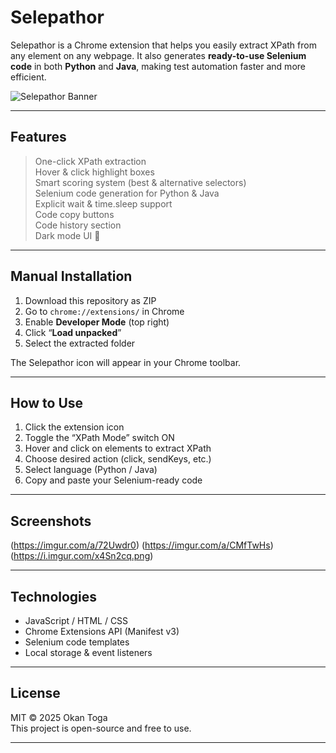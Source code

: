 # Selepathor

Selepathor is a Chrome extension that helps you easily extract XPath from any element on any webpage. It also generates **ready-to-use Selenium code** in both **Python** and **Java**, making test automation faster and more efficient.

![Selepathor Banner]((https://imgur.com/a/2wHzrwZ)) <!-- (isteğe bağlı ekran görüntüsü) -->

---

## Features

>One-click XPath extraction  
>Hover & click highlight boxes  
>Smart scoring system (best & alternative selectors)  
>Selenium code generation for Python & Java  
>Explicit wait & time.sleep support  
>Code copy buttons  
>Code history section  
>Dark mode UI 🌙

---

## Manual Installation 

1. Download this repository as ZIP  
2. Go to `chrome://extensions/` in Chrome  
3. Enable **Developer Mode** (top right)  
4. Click “**Load unpacked**”  
5. Select the extracted folder

The Selepathor icon will appear in your Chrome toolbar. 

---

## How to Use

1. Click the extension icon  
2. Toggle the “XPath Mode” switch ON  
3. Hover and click on elements to extract XPath
4. Choose desired action (click, sendKeys, etc.)  
5. Select language (Python / Java)  
6. Copy and paste your Selenium-ready code

---

## Screenshots

(https://imgur.com/a/72Uwdr0)
(https://imgur.com/a/CMfTwHs)
(https://i.imgur.com/x4Sn2cq.png)

---

## Technologies

- JavaScript / HTML / CSS  
- Chrome Extensions API (Manifest v3)  
- Selenium code templates  
- Local storage & event listeners

---


## License

MIT © 2025 Okan Toga  
This project is open-source and free to use.

---

